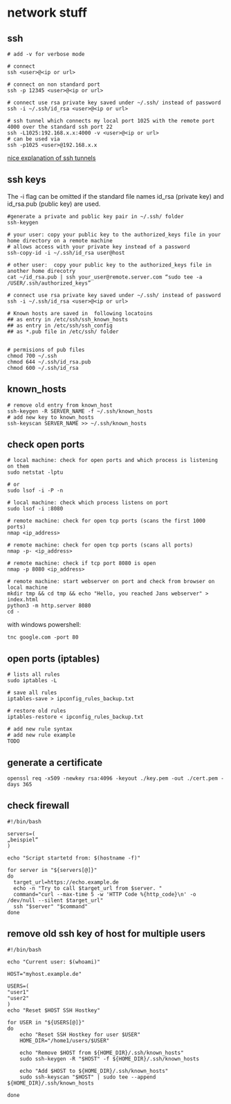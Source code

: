 # network stuff

## ssh

```shell
# add -v for verbose mode

# connect
ssh <user>@<ip or url>

# connect on non standard port
ssh -p 12345 <user>@<ip or url>

# connect use rsa private key saved under ~/.ssh/ instead of password
ssh -i ~/.ssh/id_rsa <user>@<ip or url>

# ssh tunnel which connects my local port 1025 with the remote port 4000 over the standard ssh port 22
ssh -L1025:192.168.x.x:4000 -v <user>@<ip or url>
# can be used via
ssh -p1025 <user>@192.168.x.x

```

[nice explanation of ssh tunnels](https://unix.stackexchange.com/questions/115897/whats-ssh-port-forwarding-and-whats-the-difference-between-ssh-local-and-remot)

## ssh keys

The -i flag can be omitted if the standard file names id_rsa (private key) and id_rsa.pub (public key) are used.

```shell
#generate a private and public key pair in ~/.ssh/ folder
ssh-keygen

# your user: copy your public key to the authorized_keys file in your home directory on a remote machine
# allows access with your private key instead of a password
ssh-copy-id -i ~/.ssh/id_rsa user@host

# other user:  copy your public key to the authorized_keys file in another home direcotry
cat ~/id_rsa.pub | ssh your_user@remote.server.com “sudo tee -a /USER/.ssh/authorized_keys”

# connect use rsa private key saved under ~/.ssh/ instead of password
ssh -i ~/.ssh/id_rsa <user>@<ip or url>

# Known hosts are saved in  following locatoins
## as entry in /etc/ssh/ssh_known_hosts
## as entry in /etc/ssh/ssh_config
## as *.pub file in /etc/ssh/ folder


# permisions of pub files
chmod 700 ~/.ssh
chmod 644 ~/.ssh/id_rsa.pub
chmod 600 ~/.ssh/id_rsa
```

## known_hosts

```shell
# remove old entry from known_host
ssh-keygen -R SERVER_NAME -f ~/.ssh/known_hosts
# add new key to known_hosts
ssh-keyscan SERVER_NAME >> ~/.ssh/known_hosts
```

## check open ports

```shell
# local machine: check for open ports and which process is listening on them
sudo netstat -lptu 

# or
sudo lsof -i -P -n 

# local machine: check which process listens on port
sudo lsof -i :8080

# remote machine: check for open tcp ports (scans the first 1000 ports)
nmap <ip_address>

# remote machine: check for open tcp ports (scans all ports)
nmap -p- <ip_address>

# remote machine: check if tcp port 8080 is open 
nmap -p 8080 <ip_address>

# remote machine: start webserver on port and check from browser on local machine
mkdir tmp && cd tmp && echo "Hello, you reached Jans webserver" > index.html
python3 -m http.server 8080 
cd -
```

with windows powershell:

```
tnc google.com -port 80
```

## open ports (iptables)

```shell
# lists all rules
sudo iptables -L 

# save all rules
iptables-save > ipconfig_rules_backup.txt 

# restore old rules
iptables-restore < ipconfig_rules_backup.txt

# add new rule syntax
# add new rule example
TODO
```

## generate a certificate

```shell
openssl req -x509 -newkey rsa:4096 -keyout ./key.pem -out ./cert.pem -days 365
```

## check firewall 

```shell
#!/bin/bash
 
servers=(
„beispiel“
)
 
echo "Script startetd from: $(hostname -f)"
 
for server in "${servers[@]}"
do
  target_url=https://echo.example.de
  echo -n "Try to call $target_url from $server. "
  command="curl --max-time 5 -w 'HTTP Code %{http_code}\n' -o /dev/null --silent $target_url"
  ssh "$server" "$command"
done
```

## remove old ssh key of host for multiple users

```shell
#!/bin/bash

echo "Current user: $(whoami)"

HOST="myhost.example.de"

USERS=(
"user1"
"user2"
)
echo "Reset $HOST SSH Hostkey"

for USER in "${USERS[@]}"
do
    echo "Reset SSH Hostkey for user $USER"
    HOME_DIR="/home1/users/$USER"

    echo "Remove $HOST from ${HOME_DIR}/.ssh/known_hosts"
    sudo ssh-keygen -R "$HOST" -f ${HOME_DIR}/.ssh/known_hosts
   
    echo "Add $HOST to ${HOME_DIR}/.ssh/known_hosts"
    sudo ssh-keyscan "$HOST" | sudo tee --append ${HOME_DIR}/.ssh/known_hosts

done
```
